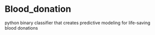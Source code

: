 # Blood_donation
python binary classifier that creates predictive modeling for life-saving blood donations
